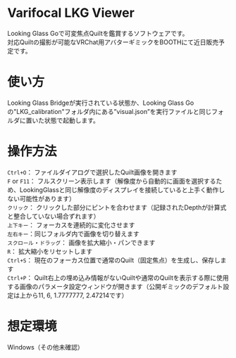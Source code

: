 # Varifocal LKG Viewer
Looking Glass Goで可変焦点Quiltを鑑賞するソフトウェアです。  
対応Quiltの撮影が可能なVRChat用アバターギミックをBOOTHにて近日販売予定です。

# 使い方
Looking Glass Bridgeが実行されている状態か、Looking Glass Goの"LKG_calibration"フォルダ内にある”visual.json”を実行ファイルと同じフォルダに置いた状態で起動します。

# 操作方法
`Ctrl+O`： ファイルダイアログで選択したQuilt画像を開きます  
`F` or `F11`： フルスクリーン表示します（解像度から自動的に画面を選択するため、LookingGlassと同じ解像度のディスプレイを接続していると上手く動作しない可能性があります）  
`クリック`： クリックした部分にピントを合わせます（記録されたDepthが計算式と整合していない場合ずれます）  
`上下キー`： フォーカスを連続的に変化させます  
`左右キー`：同じフォルダ内で画像を切り替えます  
`スクロール`・`ドラッグ`： 画像を拡大縮小・パンできます  
`R`： 拡大縮小をリセットします  
`Ctrl+S`： 現在のフォーカス位置で通常のQuilt（固定焦点）を生成し、保存します  
`Ctrl+P`： Quilt右上の埋め込み情報がないQuiltや通常のQuiltを表示する際に使用する画像のパラメータ設定ウィンドウが開きます（公開ギミックのデフォルト設定は上から11, 6, 1.7777777, 2.47214です）

# 想定環境
Windows（その他未確認）
